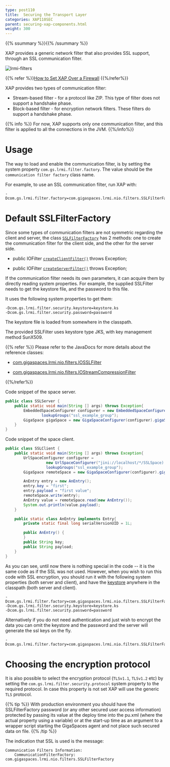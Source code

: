 ```yaml
---
type: post110
title:  Securing the Transport Layer
categories: XAP110SEC
parent: securing-xap-components.html
weight: 300
---
```


{{% ssummary %}}{{% /ssummary %}}

XAP provides a generic network filter that also provides SSL support, through an SSL communication filter.

![lrmi-filters](/attachment_files/lrmi-filters.jpg)

{{% refer %}}[How to Set XAP Over a Firewall]({{%currentadmurl%}}/network-over-firewall.html) {{%/refer%}}



XAP provides two types of communication filter:

- Stream-based filter - for a protocol like ZIP. This type of filter does not support a handshake phase.
- Block-based filter - for encryption network filters. These filters do support a handshake phase.

{{% info %}}
For now, XAP supports only one communication filter, and this filter is applied to all the connections in the JVM.
{{%/info%}}

# Usage

The way to load and enable the communication filter, is by setting the system property `com.gs.lrmi.filter.factory`. The value should be the `communication filter factory` class name.

For example, to use an SSL communication filter, run XAP with:


```console
-Dcom.gs.lrmi.filter.factory=com.gigaspaces.lrmi.nio.filters.SSLFilterFactory
```

# Default SSLFilterFactory



Since some types of communication filters are not symmetric regarding the client and server, the class [`SSLFilterFactory`](http://www.gigaspaces.com/docs/JavaDoc{{%currentversion%}}/com/gigaspaces/lrmi/nio/filters/SSLFilterFactory.html) has 2 methods: one to create the communication filter for the client side, and the other for the server side.

- public IOFilter [`createClientFilter()`](http://www.gigaspaces.com/docs/JavaDoc{{%currentversion%}}/com/gigaspaces/lrmi/nio/filters/SSLFilterFactory.html#createClientFilter) throws Exception;

- public IOFilter [`createServerFilter()`](http://www.gigaspaces.com/docs/JavaDoc{{%currentversion%}}/com/gigaspaces/lrmi/nio/filters/SSLFilterFactory.html#createServerFilter) throws Exception;

If the communication filter needs its own parameters, it can acquire them by directly reading system properties. For example, the supplied SSLFilter needs to get the keystore file, and the password to this file.

It uses the following system properties to get them:


```console
-Dcom.gs.lrmi.filter.security.keystore=keystore.ks
-Dcom.gs.lrmi.filter.security.password=password
```

The keystore file is loaded from somewhere in the classpath.

The provided SSLFilter uses keystore type JKS, with key management method SunX509.

{{% refer %}}
Please refer to the JavaDocs for more details about the reference classes:

- [com.gigaspaces.lrmi.nio.filters.IOSSLFilter](http://www.gigaspaces.com/docs/JavaDoc{{%currentversion%}}/com/gigaspaces/lrmi/nio/filters/IOSSLFilter.html)

- [com.gigaspaces.lrmi.nio.filters.IOStreamCompressionFilter](http://www.gigaspaces.com/docs/JavaDoc{{%currentversion%}}/com/gigaspaces/lrmi/nio/filters/IOStreamCompressionFilter.html)

{{%/refer%}}

Code snippet of the space server.


```java
public class SSLServer {
	public static void main(String [] args) throws Exception{
		EmbeddedSpaceConfigurer configurer = new EmbeddedSpaceConfigurer("SSLSpace").
                lookupGroups("ssl_example_group");
		GigaSpace gigaSpace = new GigaSpaceConfigurer(configurer).gigaSpace();
	}
}
```

Code snippet of the space client.


```java
public class SSLClient {
	public static void main(String [] args) throws Exception{
		UrlSpaceConfigurer configurer =
                  new UrlSpaceConfigurer("jini://localhost/*/SSLSpace).
                  lookupGroups("ssl_example_group");
		GigaSpace remoteSpace = new GigaSpaceConfigurer(configurer).gigaSpace();

		AnEntry entry = new AnEntry();
		entry.key = "first";
		entry.payload = "first value";
		remoteSpace.write(entry);
		AnEntry value = remoteSpace.read(new AnEntry());
		System.out.println(value.payload);
	}

	public static class AnEntry implements Entry{
		private static final long serialVersionUID = 1L;

		public AnEntry() {
		}
		public String key;
		public String payload;
	}
}
```

As you can see, until now there is nothing special in the code -- it is the same code as if the SSL was not used.
However, when you wish to run this code with SSL encryption, you should run it with the following system properties (both server and client), and have the [keystore](/download_files/keystore.ks) anywhere in the classpath (both server and client).


```console
-Dcom.gs.lrmi.filter.factory=com.gigaspaces.lrmi.nio.filters.SSLFilterFactory
-Dcom.gs.lrmi.filter.security.keystore=keystore.ks
-Dcom.gs.lrmi.filter.security.password=password
```

Alternatively if you do not need authentication and just wish to encrypt the data you can omit the keystore and the password and the server will generate the ssl keys on the fly.

```console
-Dcom.gs.lrmi.filter.factory=com.gigaspaces.lrmi.nio.filters.SSLFilterFactory
```



# Choosing the encryption protocol

It is also possible to select the encryption protocol (`TLSv1.1`, `TLSv1.2` etc) by setting the `com.gs.lrmi.filter.security.protocol` system property to the required protocol.
In case this property is not set XAP will use the generic `TLS` protocol.

{{% tip %}}
With production environment you should have the SSLFilterFactory password (or any other secured user access information) protected by passing its value at the deploy time into the pu.xml (where the actual property using a variable) or at the start-up time as an argument to a wrapper script starting the GigaSpaces agent and not place such secured data on file.
{{% /tip %}}

The indication that SSL is used is the message:


```console
Communication Filters Information:
	CommunicationFilterFactory: com.gigaspaces.lrmi.nio.filters.SSLFilterFactory
```

